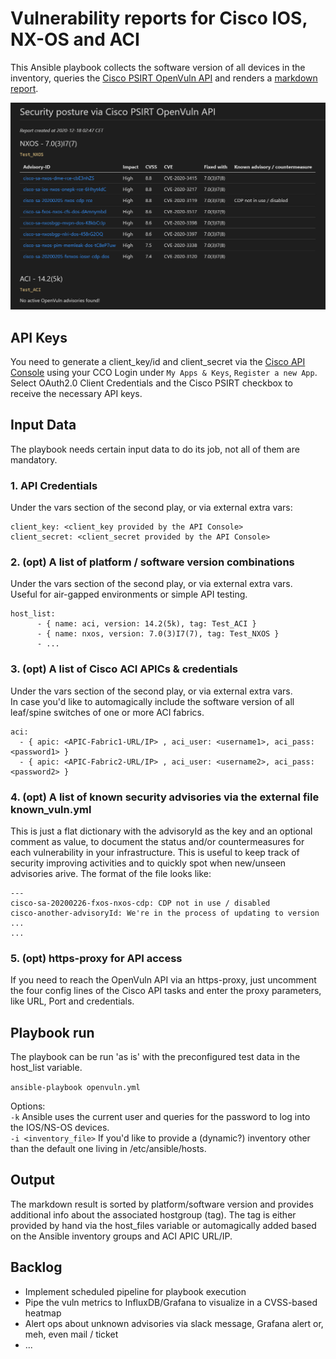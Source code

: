 # Vulnerability reports for Cisco IOS, NX-OS and ACI 

This Ansible playbook collects the software version of all devices in the inventory, queries the [Cisco PSIRT OpenVuln API](https://developer.cisco.com/psirt/) and renders a [markdown report](https://github.com/NWMichl/openvuln/blob/main/openvuln.md).  
  
  
![openvuln.md Screenshot](/openvuln.md.png)
  
  
## API Keys

You need to generate a client_key/id and client_secret via the [Cisco API Console](https://apiconsole.cisco.com/) using your CCO Login under `My Apps & Keys`, `Register a new App`.
Select OAuth2.0 Client Credentials and the Cisco PSIRT checkbox to receive the necessary API keys.

## Input Data

The playbook needs certain input data to do its job, not all of them are mandatory.

### 1. API Credentials

Under the vars section of the second play, or via external extra vars:

    client_key: <client_key provided by the API Console> 
    client_secret: <client_secret provided by the API Console>

### 2. (opt) A list of platform / software version combinations

Under the vars section of the second play, or via external extra vars.  
Useful for air-gapped environments or simple API testing.

    host_list:
          - { name: aci, version: 14.2(5k), tag: Test_ACI }
          - { name: nxos, version: 7.0(3)I7(7), tag: Test_NXOS }
          - ...

### 3. (opt) A list of Cisco ACI APICs & credentials

Under the vars section of the second play, or via external extra vars.  
In case you'd like to automagically include the software version of all leaf/spine switches of one or more ACI fabrics.   

    aci:
      - { apic: <APIC-Fabric1-URL/IP> , aci_user: <username1>, aci_pass: <password1> }
      - { apic: <APIC-Fabric2-URL/IP> , aci_user: <username2>, aci_pass: <password2> }

### 4. (opt) A list of known security advisories via the external file known_vuln.yml

This is just a flat dictionary with the advisoryId as the key and an optional comment as value, to document the status and/or countermeasures for each vulnerability in your infrastructure. This is useful to keep track of security improving activities and to quickly spot when new/unseen advisories arive. The format of the file looks like:

    ---
    cisco-sa-20200226-fxos-nxos-cdp: CDP not in use / disabled
    cisco-another-advisoryId: We're in the process of updating to version ...
    ...

### 5. (opt) https-proxy for API access 

If you need to reach the OpenVuln API via an https-proxy, just uncomment the four config lines of the Cisco API tasks and enter the proxy parameters, like URL, Port and credentials.

## Playbook run 

The playbook can be run 'as is' with the preconfigured test data in the host_list variable.

`ansible-playbook openvuln.yml`

Options:  
`-k` Ansible uses the current user and queries for the password to log into the IOS/NS-OS devices.  
`-i <inventory_file>` If you'd like to provide a (dynamic?) inventory other than the default one living in /etc/ansible/hosts.  

## Output

The markdown result is sorted by platform/software version and provides additional info about the associated hostgroup (tag). The tag is either provided by hand via the host_files variable or automagically added based on the Ansible inventory groups and ACI APIC URL/IP.  

## Backlog

- Implement scheduled pipeline for playbook execution
- Pipe the vuln metrics to InfluxDB/Grafana to visualize in a CVSS-based heatmap
- Alert ops about unknown advisories via slack message, Grafana alert or, meh, even mail / ticket
- ...


